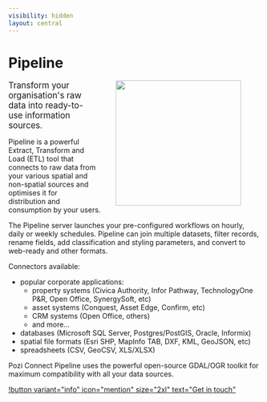 ```yaml
---
visibility: hidden
layout: central
---
```


# Pipeline

<img src="/PoziWebsite/static/img/undraw/undraw_internet_on_the_go_re_vben.svg" alt="" style="float:right;width:250px;margin:0px 40px;">

<big>Transform your organisation's raw data into ready-to-use information sources.</big>

Pipeline is a powerful Extract, Transform and Load (ETL) tool that connects to raw data from your various spatial and non-spatial sources and optimises it for distribution and consumption by your users.

The Pipeline server launches your pre-configured workflows on hourly, daily or weekly schedules. Pipeline can join multiple datasets, filter records, rename fields, add classification and styling parameters, and convert to web-ready and other formats.

Connectors available:

* popular corporate applications:
  * property systems (Civica Authority, Infor Pathway, TechnologyOne P&R, Open Office, SynergySoft, etc)
  * asset systems (Conquest, Asset Edge, Confirm, etc)
  * CRM systems (Open Office, others)
  * and more…
* databases (Microsoft SQL Server, Postgres/PostGIS, Oracle, Informix)
* spatial file formats (Esri SHP, MapInfo TAB, DXF, KML, GeoJSON, etc)
* spreadsheets (CSV, GeoCSV, XLS/XLSX)

Pozi Connect Pipeline uses the powerful open-source GDAL/OGR toolkit for maximum compatibility with all your data sources.

[!button variant="info" icon="mention" size="2xl" text="Get in touch"](/contact/)

